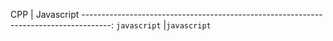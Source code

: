 
CPP                                           | Javascript
-------------------------------------------------------------------------------------:
```javascript```                              |```javascript```
